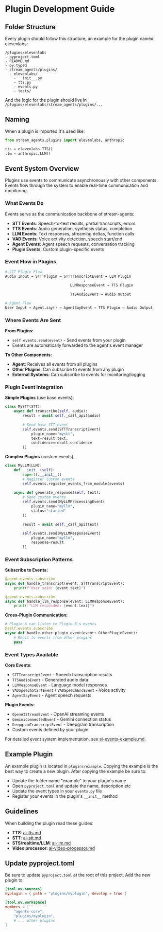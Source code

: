 
# Plugin Development Guide

## Folder Structure

Every plugin should follow this structure, an example for the plugin named elevenlabs:

```
/plugins/elevenlabs
- pyproject.toml
- README.md
- py.typed
- stream_agents/plugins/
  - elevenlabs/
    - __init__.py
    - tts.py
    - events.py
    - tests/
```

And the logic for the plugin should live in `/plugins/elevenlabs/stream_agents/plugins/...`

## Naming

When a plugin is imported it's used like:

```python
from stream_agents.plugins import elevenlabs, anthropic

tts = elevenlabs.TTS()
llm = anthropic.LLM()
```

## Event System Overview

Plugins use events to communicate asynchronously with other components. Events flow through the system to enable real-time communication and monitoring.

### What Events Do

Events serve as the communication backbone of stream-agents:

- **STT Events**: Speech-to-text results, partial transcripts, errors
- **TTS Events**: Audio generation, synthesis status, completion
- **LLM Events**: Text responses, streaming deltas, function calls
- **VAD Events**: Voice activity detection, speech start/end
- **Agent Events**: Agent speech requests, conversation tracking
- **Plugin Events**: Custom plugin-specific events

### Event Flow in Plugins

```python
# STT Plugin Flow
Audio Input → STT Plugin → STTTranscriptEvent → LLM Plugin
                                    ↓
                              LLMResponseEvent → TTS Plugin
                                    ↓
                              TTSAudioEvent → Audio Output

# Agent Flow  
User Input → Agent.say() → AgentSayEvent → TTS Plugin → Audio Output
```

### Where Events Are Sent

**From Plugins:**
- `self.events.send(event)` - Send events from your plugin
- Events are automatically forwarded to the agent's event manager

**To Other Components:**
- **Agent**: Receives all events from all plugins
- **Other Plugins**: Can subscribe to events from any plugin
- **External Systems**: Can subscribe to events for monitoring/logging

### Plugin Event Integration

**Simple Plugins** (use base events):
```python
class MySTT(STT):
    async def transcribe(self, audio):
        result = await self._call_api(audio)
        
        # Send base STT event
        self.events.send(STTTranscriptEvent(
            plugin_name="mystt",
            text=result.text,
            confidence=result.confidence
        ))
```

**Complex Plugins** (custom events):
```python
class MyLLM(LLM):
    def __init__(self):
        super().__init__()
        # Register custom events
        self.events.register_events_from_module(events)
    
    async def generate_response(self, text):
        # Send custom events
        self.events.send(MyLLMProcessingEvent(
            plugin_name="myllm",
            status="started"
        ))
        
        result = await self._call_api(text)
        
        self.events.send(MyLLMResponseEvent(
            plugin_name="myllm",
            response=result
        ))
```

### Event Subscription Patterns

**Subscribe to Events:**
```python
@agent.events.subscribe
async def handle_transcript(event: STTTranscriptEvent):
    print(f"User said: {event.text}")

@agent.events.subscribe  
async def handle_llm_response(event: LLMResponseEvent):
    print(f"LLM responded: {event.text}")
```

**Cross-Plugin Communication:**
```python
# Plugin A can listen to Plugin B's events
@self.events.subscribe
async def handle_other_plugin_event(event: OtherPluginEvent):
    # React to events from other plugins
    pass
```

### Event Types Available

**Core Events:**
- `STTTranscriptEvent` - Speech transcription results
- `TTSAudioEvent` - Generated audio data
- `LLMResponseEvent` - Language model responses
- `VADSpeechStartEvent` / `VADSpeechEndEvent` - Voice activity
- `AgentSayEvent` - Agent speech requests

**Plugin Events:**
- `OpenAIStreamEvent` - OpenAI streaming events
- `GeminiConnectedEvent` - Gemini connection status
- `DeepgramTranscriptEvent` - Deepgram transcription
- Custom events defined by your plugin

For detailed event system implementation, see [ai-events-example.md](ai-events-example.md).

## Example Plugin

An example plugin is located in `plugins/example`. Copying the example is the best way to create a new plugin. After copying the example be sure to:

- Update the folder name "example" to your plugin's name
- Open `pyproject.toml` and update the name, description etc
- Update the event types in your `events.py` file
- Register your events in the plugin's `__init__` method

## Guidelines

When building the plugin read these guides:

- **TTS**: [ai-tts.md](ai-tts.md)
- **STT**: [ai-stt.md](ai-stt.md)  
- **STS/realtime/LLM**: [ai-llm.md](ai-llm.md)
- **Video processor**: [ai-video-processor.md](ai-video-processor.md)

## Update pyproject.toml

Be sure to update `pyproject.toml` at the root of this project. Add the new plugin to:

```toml
[tool.uv.sources]
myplugin = { path = "plugins/myplugin", develop = true }

[tool.uv.workspace]
members = [
    "agents-core",
    "plugins/myplugin",
    # ... other plugins
]
```
